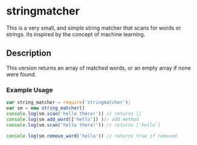 # stringmatcher

This is a very small, and simple string matcher that scans for words or strings. Its inspired by the concept of machine learning.

## Description
This version returns an array of matched words, or an empty array if none were found.

### Example Usage

```js
var string_matcher = require('stringmatcher');
var sm = new string_matcher()
console.log(sm.scan('hello there!')) // returns [] 
console.log(sm.add_word(['hello']) )// add method 
console.log(sm.scan('hello there!')) // returns ['hello'] 
 
console.log(sm.remove_word('hello')) // returns true if removed 
```
